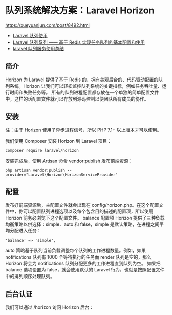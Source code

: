 # 队列系统解决方案：Laravel Horizon
https://xueyuanjun.com/post/8492.html

- [Laravel 队列使用](https://www.jianshu.com/p/3371666b7880)
- [Laravel 队列系列 —— 基于 Redis 实现任务队列的基本配置和使用](https://blog.csdn.net/var_dz/article/details/73530720)
- [laravel 队列服务使用总结](https://www.cnblogs.com/frankltf/p/10205269.html)

## 简介

Horizon 为 Laravel 提供了基于 Redis 的、拥有美观后台的、代码驱动配置的队列系统。Horizon 让我们可以轻松监控队列系统的关键指标，例如任务吞吐量、运行时间和失败任务等。 所有的队列进程配置都存放在一个单独的简单配置文件中，这样的话配置文件就可以存放到源码控制以便团队所有成员的协作。

## 安装

注：由于 Horizon 使用了异步进程信号，所以 PHP 7.1+ 以上版本才可以使用。

我们使用 Composer 安装 Horizon 到 Laravel 项目：
```
composer require laravel/horizon
```
安装完成后，使用 Artisan 命令 vendor:publish 发布前端资源：
```
php artisan vendor:publish --provider="Laravel\Horizon\HorizonServiceProvider"
```

## 配置
发布好前端资源后，主配置文件就会出现在 config/horizon.php。在这个配置文件中，你可以配置队列进程选项以及每个包含目的描述的配置项，所以使用 Horizon 前务必浏览下这个配置文件。 balance 配置项 Horizon 提供了三种负载均衡策略以供选择：simple、auto 和 false，simple 是默认策略，在进程之间平均分配进入任务：

```
'balance' => 'simple',
```
auto 策略基于队列当前负载调整每个队列的工作进程数量。例如，如果 notifications 队列有 1000 个等待执行的任务而 render 队列是空的，那么 Horizon 将会为 notifications 队列分配更多的工作进程直到队列为空。 如果把 balance 选项设置为 false，就会使用默认的 Laravel 行为，也就是按照配置文件中的排列顺序处理队列。

## 后台认证
我们可以通过 /horizon 访问 Horizon 后台：